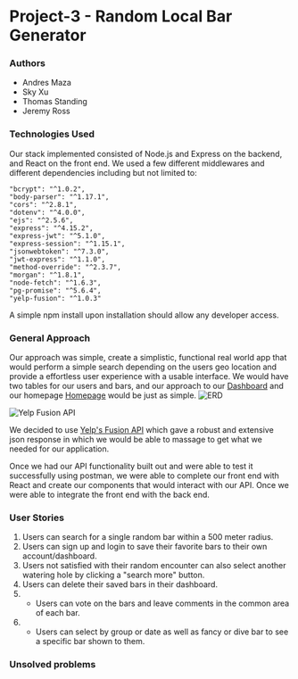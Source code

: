 # Project-3 - Random Local Bar Generator 

### Authors
- Andres Maza
- Sky Xu
- Thomas Standing
- Jeremy Ross

### Technologies Used

Our stack implemented consisted of Node.js and Express on the backend, and React on the front end.
We used a few different middlewares and different dependencies including but not limited to:

    "bcrypt": "^1.0.2",
    "body-parser": "^1.17.1",
    "cors": "^2.8.1",
    "dotenv": "^4.0.0",
    "ejs": "^2.5.6",
    "express": "^4.15.2",
    "express-jwt": "^5.1.0",
    "express-session": "^1.15.1",
    "jsonwebtoken": "^7.3.0",
    "jwt-express": "^1.1.0",
    "method-override": "^2.3.7",
    "morgan": "^1.8.1",
    "node-fetch": "^1.6.3",
    "pg-promise": "^5.6.4",
    "yelp-fusion": "^1.0.3" 
    

A simple npm install upon installation should allow any developer access.     

### General Approach

Our approach was simple, create a simplistic, functional real world app that would perform a simple search depending on the users geo location and provide a effortless user experience with a usable interface. We would have two tables for our users and bars, and our approach to our [Dashboard](http://imgur.com/2JvNoCC) and our homepage [Homepage](http://imgur.com/ZGuWjD2) would be just as simple. ![ERD](http://i.imgur.com/2psdTxd.png) 

![Yelp Fusion API](http://cdn.ttgtmedia.com/ITKE/uploads/blogs.dir/317/files/2016/09/1yelpoewifiuwgf.jpg)

We decided to use [Yelp's Fusion API](https://www.yelp.com/developers/documentation/v3/business_search) which gave a robust and extensive json response in which we would be able to massage to get what we needed for our application. 

Once we had our API functionality built out and were able to test it successfully using postman, we were able to complete our front end with React and create our components that would interact with our API. Once we were able to integrate the front end with the back end. 

### User Stories

1. Users can search for a single random bar within a 500 meter radius.
2. Users can sign up and login to save their favorite bars to their own account/dashboard. 
3. Users not satisfied with their random encounter can also select another watering hole by clicking a "search more" button.
4. Users can delete their saved bars in their dashboard.
5. * Users can vote on the bars and leave comments in the common area of each bar.
6. * Users can select by group or date as well as fancy or dive bar to see a specific bar shown to them.

### Unsolved problems 
